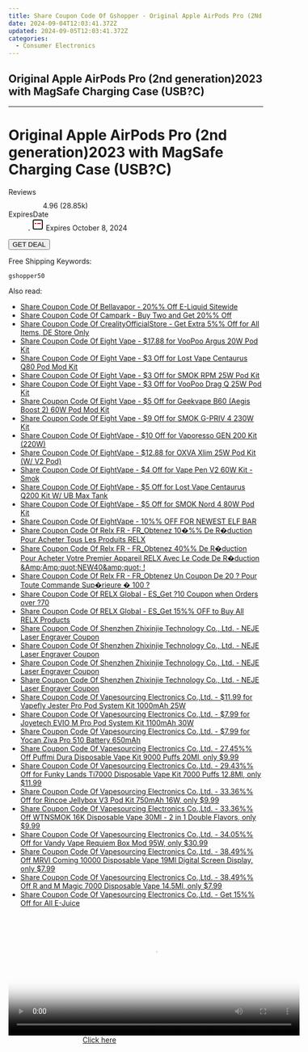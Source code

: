 ```yaml
---
title: Share Coupon Code Of Gshopper - Original Apple AirPods Pro (2Nd Generation)2023 with MagSafe Charging Case (USB?C)
date: 2024-09-04T12:03:41.372Z
updated: 2024-09-05T12:03:41.372Z
categories:
  - Consumer Electronics
---
```


## Original Apple AirPods Pro (2nd generation)2023 with MagSafe Charging Case (USB?C)

<hr>
<main class="px-4 py-6 sm:p-6 md:px-8 md:py-10">
  <div class="mx-auto grid max-w-4xl grid-cols-1 lg:max-w-5xl lg:grid-cols-2 lg:gap-x-20">
    <div class="relative col-start-1 row-start-1 flex flex-col-reverse rounded-lg bg-gradient-to-t from-black/75 via-black/0 p-3 sm:row-start-2 sm:bg-none sm:p-0 lg:row-start-1">
      <h1 class="mt-1 text-lg font-semibold text-white sm:text-slate-900 md:text-2xl dark:sm:text-white">Original Apple AirPods Pro (2nd generation)2023 with MagSafe Charging Case (USB?C)</h1>
    </div>
        <dl class="row-start-2 mt-4 flex items-center text-xs font-medium sm:row-start-3 sm:mt-1 md:mt-2.5 lg:row-start-2">
      <dt class="sr-only">Reviews</dt>
      <dd class="flex items-center text-indigo-600 dark:text-indigo-400">
        <svg width="24" height="24" fill="none" aria-hidden="true" class="mr-1 stroke-current dark:stroke-indigo-500">
          <path d="m12 5 2 5h5l-4 4 2.103 5L12 16l-5.103 3L9 14l-4-4h5l2-5Z" stroke-width="2" stroke-linecap="round" stroke-linejoin="round" />
        </svg>
        <span>4.96 <span class="font-normal text-slate-400">(28.85k)</span></span>
      </dd>
      <dt class="sr-only">ExpiresDate</dt>
      <dd class="flex items-center">
        <svg width="2" height="2" aria-hidden="true" fill="currentColor" class="mx-3 text-slate-300">
          <circle cx="1" cy="1" r="1" />
        </svg>
        <svg width="24" height="24" viewBox="0 0 24 24" fill="none" stroke="currentColor" stroke-width="2">
          <rect x="3" y="3" width="18" height="18" rx="2" fill="#fff" />
          <path d="M6 10L18 10" stroke="red" stroke-width="2" fill="none" />
          <path d="M10 6L10 18" stroke="#fff" stroke-width="2" fill="none" />
        </svg>
        Expires October 8, 2024      </dd>
    </dl>
    <div class="col-start-1 row-start-3 mt-4 self-center sm:col-start-2 sm:row-span-2 sm:row-start-2 sm:mt-0 lg:col-start-1 lg:row-start-3 lg:row-end-4 lg:mt-6">
      <button type="button" onClick="javascript:window.open(decodeURIComponent('https%3A%2F%2Fwww.shareasale.com%2Fu.cfm%3Fd%3D1118048%26m%3D97331%26u%3D4338022'), '_blank');void(0);" class="rounded-lg bg-red-600 px-3 py-2 text-sm font-medium leading-6 text-white">GET DEAL</button>
    </div>
    <p class="col-start-1 mt-4 text-sm leading-6 sm:col-span-2 lg:col-span-1 lg:row-start-4 lg:mt-6 dark:text-slate-400">Free Shipping Keywords: </p>
    <p class="mt-4">
      <code class="bg-purple-900 p-4 text-sm font-bold tracking-widest text-white">gshopper50</code>
    </p>
  </div>
</main>
<span class="atpl-alsoreadstyle">Also read:</span>
<div><ul>
<li><a href="https://coupons.techidaily.com/coupon-1107089-share-122475-sale/"><u>Share Coupon Code Of Bellavapor - 20%% Off E-Liquid Sitewide</u></a></li>
<li><a href="https://coupons.techidaily.com/coupon-1106759-share-87684-sale/"><u>Share Coupon Code Of Campark - Buy Two and Get 20%% Off</u></a></li>
<li><a href="https://coupons.techidaily.com/coupon-1106028-share-124834-sale/"><u>Share Coupon Code Of CrealityOfficialStore - Get Extra 5%% Off for All Items, DE Store Only</u></a></li>
<li><a href="https://coupons.techidaily.com/coupon-1106071-share-59344-sale/"><u>Share Coupon Code Of Eight Vape - $17.88 for VooPoo Argus 20W Pod Kit</u></a></li>
<li><a href="https://coupons.techidaily.com/coupon-1106046-share-59344-sale/"><u>Share Coupon Code Of Eight Vape - $3 Off for Lost Vape Centaurus Q80 Pod Mod Kit</u></a></li>
<li><a href="https://coupons.techidaily.com/coupon-1106061-share-59344-sale/"><u>Share Coupon Code Of Eight Vape - $3 Off for SMOK RPM 25W Pod Kit</u></a></li>
<li><a href="https://coupons.techidaily.com/coupon-1106068-share-59344-sale/"><u>Share Coupon Code Of Eight Vape - $3 Off for VooPoo Drag Q 25W Pod Kit</u></a></li>
<li><a href="https://coupons.techidaily.com/coupon-1106072-share-59344-sale/"><u>Share Coupon Code Of Eight Vape - $5 Off for Geekvape B60 (Aegis Boost 2) 60W Pod Mod Kit</u></a></li>
<li><a href="https://coupons.techidaily.com/coupon-1106069-share-59344-sale/"><u>Share Coupon Code Of Eight Vape - $9 Off for SMOK G-PRIV 4 230W Kit</u></a></li>
<li><a href="https://coupons.techidaily.com/coupon-1106073-share-59344-sale/"><u>Share Coupon Code Of EightVape - $10 Off for Vaporesso GEN 200 Kit (220W)</u></a></li>
<li><a href="https://coupons.techidaily.com/coupon-1106062-share-59344-sale/"><u>Share Coupon Code Of EightVape - $12.88 for OXVA Xlim 25W Pod Kit (W/ V2 Pod)</u></a></li>
<li><a href="https://coupons.techidaily.com/coupon-1108191-share-59344-sale/"><u>Share Coupon Code Of EightVape - $4 Off for Vape Pen V2 60W Kit - Smok</u></a></li>
<li><a href="https://coupons.techidaily.com/coupon-1106054-share-59344-sale/"><u>Share Coupon Code Of EightVape - $5 Off for Lost Vape Centaurus Q200 Kit W/ UB Max Tank</u></a></li>
<li><a href="https://coupons.techidaily.com/coupon-1108190-share-59344-sale/"><u>Share Coupon Code Of EightVape - $5 Off for SMOK Nord 4 80W Pod Kit</u></a></li>
<li><a href="https://coupons.techidaily.com/coupon-1106030-share-59344-sale/"><u>Share Coupon Code Of EightVape - 10%% OFF FOR NEWEST ELF BAR</u></a></li>
<li><a href="https://coupons.techidaily.com/coupon-987414-share-92020-sale/"><u>Share Coupon Code Of Relx FR - FR_Obtenez 10�%% De R�duction Pour Acheter Tous Les Produits RELX</u></a></li>
<li><a href="https://coupons.techidaily.com/coupon-987412-share-92020-sale/"><u>Share Coupon Code Of Relx FR - FR_Obtenez 40%% De R�duction Pour Acheter Votre Premier Appareil RELX Avec Le Code De R�duction &Amp;Amp;quot;NEW40&amp;amp;quot; !</u></a></li>
<li><a href="https://coupons.techidaily.com/coupon-993074-share-92020-sale/"><u>Share Coupon Code Of Relx FR - FR_Obtenez Un Coupon De 20 ? Pour Toute Commande Sup�rieure � 100 ?</u></a></li>
<li><a href="https://coupons.techidaily.com/coupon-993077-share-92020-sale/"><u>Share Coupon Code Of RELX Global - ES_Get ?10 Coupon when Orders over ?70</u></a></li>
<li><a href="https://coupons.techidaily.com/coupon-999926-share-92020-sale/"><u>Share Coupon Code Of RELX Global - ES_Get 15%% OFF to Buy All RELX Products</u></a></li>
<li><a href="https://coupons.techidaily.com/coupon-1039032-share-101855-sale/"><u>Share Coupon Code Of Shenzhen Zhixinjie Technology Co., Ltd. - NEJE Laser Engraver Coupon</u></a></li>
<li><a href="https://coupons.techidaily.com/coupon-1039033-share-101855-sale/"><u>Share Coupon Code Of Shenzhen Zhixinjie Technology Co., Ltd. - NEJE Laser Engraver Coupon</u></a></li>
<li><a href="https://coupons.techidaily.com/coupon-1070219-share-101855-sale/"><u>Share Coupon Code Of Shenzhen Zhixinjie Technology Co., Ltd. - NEJE Laser Engraver Coupon</u></a></li>
<li><a href="https://coupons.techidaily.com/coupon-1070220-share-101855-sale/"><u>Share Coupon Code Of Shenzhen Zhixinjie Technology Co., Ltd. - NEJE Laser Engraver Coupon</u></a></li>
<li><a href="https://coupons.techidaily.com/coupon-1106105-share-90958-sale/"><u>Share Coupon Code Of Vapesourcing Electronics Co.,Ltd. - $11.99 for Vapefly Jester Pro Pod System Kit 1000mAh 25W</u></a></li>
<li><a href="https://coupons.techidaily.com/coupon-1106823-share-90958-sale/"><u>Share Coupon Code Of Vapesourcing Electronics Co.,Ltd. - $7.99 for Joyetech EVIO M Pro Pod System Kit 1100mAh 30W</u></a></li>
<li><a href="https://coupons.techidaily.com/coupon-1106106-share-90958-sale/"><u>Share Coupon Code Of Vapesourcing Electronics Co.,Ltd. - $7.99 for Yocan Ziva Pro 510 Battery 650mAh</u></a></li>
<li><a href="https://coupons.techidaily.com/coupon-1062144-share-90958-sale/"><u>Share Coupon Code Of Vapesourcing Electronics Co.,Ltd. - 27.45%% Off Puffmi Dura Disposable Vape Kit 9000 Puffs 20Ml, only $9.99</u></a></li>
<li><a href="https://coupons.techidaily.com/coupon-1061568-share-90958-sale/"><u>Share Coupon Code Of Vapesourcing Electronics Co.,Ltd. - 29.43%% Off for Funky Lands Ti7000 Disposable Vape Kit 7000 Puffs 12.8Ml, only $11.99</u></a></li>
<li><a href="https://coupons.techidaily.com/coupon-1042245-share-90958-sale/"><u>Share Coupon Code Of Vapesourcing Electronics Co.,Ltd. - 33.36%% Off for Rincoe Jellybox V3 Pod Kit 750mAh 16W, only $9.99</u></a></li>
<li><a href="https://coupons.techidaily.com/coupon-1094184-share-90958-sale/"><u>Share Coupon Code Of Vapesourcing Electronics Co.,Ltd. - 33.36%% Off WTNSMOK 16K Disposable Vape 30Ml - 2 in 1 Double Flavors, only $9.99</u></a></li>
<li><a href="https://coupons.techidaily.com/coupon-1035470-share-90958-sale/"><u>Share Coupon Code Of Vapesourcing Electronics Co.,Ltd. - 34.05%% Off for Vandy Vape Requiem Box Mod 95W, only $30.99</u></a></li>
<li><a href="https://coupons.techidaily.com/coupon-1083220-share-90958-sale/"><u>Share Coupon Code Of Vapesourcing Electronics Co.,Ltd. - 38.49%% Off MRVI Coming 10000 Disposable Vape 19Ml Digital Screen Display, only $7.99</u></a></li>
<li><a href="https://coupons.techidaily.com/coupon-1072925-share-90958-sale/"><u>Share Coupon Code Of Vapesourcing Electronics Co.,Ltd. - 38.49%% Off R and M Magic 7000 Disposable Vape 14.5Ml, only $7.99</u></a></li>
<li><a href="https://coupons.techidaily.com/coupon-1106088-share-90958-sale/"><u>Share Coupon Code Of Vapesourcing Electronics Co.,Ltd. - Get 15%% Off for All E-Juice</u></a></li>
</ul></div>

<ins class="adsbygoogle"
      style="display:block"
      data-ad-client="ca-pub-7571918770474297"
      data-ad-slot="8358498916"
      data-ad-format="auto"
      data-full-width-responsive="true"></ins>
<!-- affiliate ads begin -->
<span id="1993645">
					<video width="576" height="240" style="cursor:pointer"
           poster="//a.impactradius-go.com/display-clicktoplayimage/1993645.png"
           onclick="if(!this.playClicked){this.play();this.setAttribute('controls',true);this.playClicked=true;}">
	   <source src="//a.impactradius-go.com/display-ad/22993-1993645">
	   <img src="//a.impactradius-go.com/display-clicktoplayimage/1993645.png" style="border: none; height: 100%; width: 100%; object-fit: contain">
	</video>
	<div style="width:360px;text-align:center"><a href="javascript:window.open(decodeURIComponent('https%3A%2F%2Fhomestyler.sjv.io%2Fc%2F5597632%2F1993645%2F22993'), '_blank');void(0);">Click here</a></div>
</span>
<img height="0" width="0" src="https://imp.pxf.io/i/5597632/1993645/22993" style="position:absolute;visibility:hidden;" border="0" />
<!-- affiliate ads end -->
